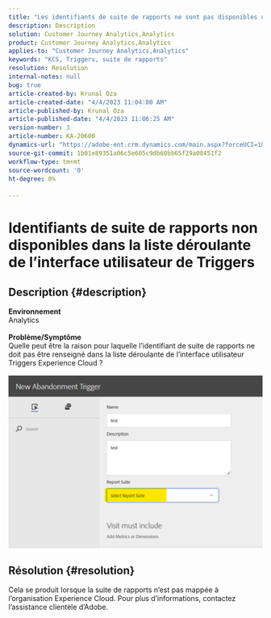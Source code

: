 ```yaml
---
title: "Les identifiants de suite de rapports ne sont pas disponibles dans la liste déroulante de l’interface utilisateur de Triggers"
description: Description
solution: Customer Journey Analytics,Analytics
product: Customer Journey Analytics,Analytics
applies-to: "Customer Journey Analytics,Analytics"
keywords: "KCS, Triggers, suite de rapports"
resolution: Resolution
internal-notes: null
bug: true
article-created-by: Krunal Oza
article-created-date: "4/4/2023 11:04:00 AM"
article-published-by: Krunal Oza
article-published-date: "4/4/2023 11:06:25 AM"
version-number: 3
article-number: KA-20600
dynamics-url: "https://adobe-ent.crm.dynamics.com/main.aspx?forceUCI=1&pagetype=entityrecord&etn=knowledgearticle&id=97b72e60-d8d2-ed11-a7c7-6045bd006b4b"
source-git-commit: 1b01e89351a06c5e605c9db60bb65f29a08451f2
workflow-type: tm+mt
source-wordcount: '0'
ht-degree: 0%

---
```


# Identifiants de suite de rapports non disponibles dans la liste déroulante de l’interface utilisateur de Triggers

## Description {#description}

<b>Environnement</b><br>Analytics<br> <br><b>Problème/Symptôme</b><br>Quelle peut être la raison pour laquelle l’identifiant de suite de rapports ne doit pas être renseigné dans la liste déroulante de l’interface utilisateur Triggers Experience Cloud ?

![](assets/___99b72e60-d8d2-ed11-a7c7-6045bd006b4b___.png)

## Résolution {#resolution}

Cela se produit lorsque la suite de rapports n’est pas mappée à l’organisation Experience Cloud. Pour plus d’informations, contactez l’assistance clientèle d’Adobe.

<br> 